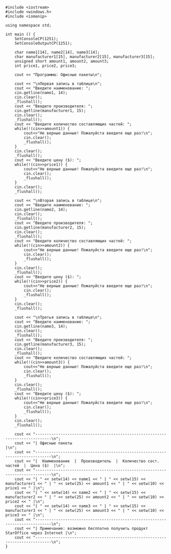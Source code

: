 ﻿```
#include <iostream>
#include <windows.h>
#include <iomanip>

using namespace std;

int main () {
	SetConsoleCP(1251);
	SetConsoleOutputCP(1251);
	
	char name1[14], name2[14], name3[14];
	char manufacturer1[15], manufacturer2[15], manufacturer3[15];
	unsigned short amount1, amount2, amount3;
	int price1, price2, price3;
	
	cout << "Программа: Офисные пакеты\n";
	
	cout << "\nПервая запись в таблице\n";
	cout << "Введите наименование: ";
	cin.getline(name1, 14);
    cin.clear();
	_flushall();
	cout << "Введите производителя: ";
	cin.getline(manufacturer1, 15);
    cin.clear();
	_flushall();
	cout << "Введите количество составляющих частей: ";
	while(!(cin>>amount1)) {
		cout<<"Не верные данные! Пожалуйста введите еще раз!\n";
		cin.clear();
		_flushall();
	}
	cin.clear();
	_flushall();
	cout << "Введите цену ($): ";
	while(!(cin>>price1)) {
		cout<<"Не верные данные! Пожалуйста введите еще раз!\n";
		cin.clear();
		_flushall();
	}
	cin.clear();
	_flushall();
	
	cout << "\nВторая запись в таблице\n";
	cout << "Введите наименование: ";
	cin.getline(name2, 14);
    cin.clear();
	_flushall();
	cout << "Введите производителя: ";
	cin.getline(manufacturer2, 15);
    cin.clear();
	_flushall();
	cout << "Введите количество составляющих частей: ";
	while(!(cin>>amount2)) {
		cout<<"Не верные данные! Пожалуйста введите еще раз!\n";
		cin.clear();
		_flushall();
	}
	cin.clear();
	_flushall();
	cout << "Введите цену ($): ";
	while(!(cin>>price2)) {
		cout<<"Не верные данные! Пожалуйста введите еще раз!\n";
		cin.clear();
		_flushall();
	}
	cin.clear();
	_flushall();
	
	cout << "\nТретья запись в таблице\n";
	cout << "Введите наименование: ";
	cin.getline(name3, 14);
    cin.clear();
	_flushall();
	cout << "Введите производителя: ";
	cin.getline(manufacturer3, 15);
    cin.clear();
	_flushall();
	cout << "Введите количество составляющих частей: ";
	while(!(cin>>amount3)) {
		cout<<"Не верные данные! Пожалуйста введите еще раз!\n";
		cin.clear();
		_flushall();
	}
	cin.clear();
	_flushall();
	cout << "Введите цену ($): ";
	while(!(cin>>price3)) {
		cout<<"Не верные данные! Пожалуйста введите еще раз!\n";
		cin.clear();
		_flushall();
	}
	cin.clear();
	_flushall();
	
	cout << "-----------------------------------------------------------------------------\n";
	cout << "| Офисные пакеты                                                            |\n";
	cout << "-----------------------------------------------------------------------------\n";
	cout << "|  Наименование  |  Производитель  |  Количество сост. частей  |  Цена ($)  |\n";
	cout << "-----------------------------------------------------------------------------\n";
	cout << "| " << setw(14) << name1 << " | " << setw(15) << manufacturer1 << " | " << setw(25) << amount1 << " | " << setw(10) << price1 << " |\n";
	cout << "| " << setw(14) << name2 << " | " << setw(15) << manufacturer2 << " | " << setw(25) << amount2 << " | " << setw(10) << price2 << " |\n";
	cout << "| " << setw(14) << name3 << " | " << setw(15) << manufacturer3 << " | " << setw(25) << amount3 << " | " << setw(10) << price3 << " |\n";
	cout << "-----------------------------------------------------------------------------\n";
	cout << "| Примечание: возможно бесплатно получить продукт StarOffice через Internet |\n";
	cout << "-----------------------------------------------------------------------------\n";
}

```
